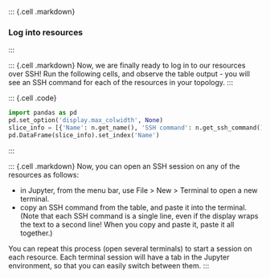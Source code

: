 
::: {.cell .markdown}
### Log into resources
:::


::: {.cell .markdown}
Now, we are finally ready to log in to our resources over SSH! Run the following cells, and observe the table output - you will see an SSH command for each of the resources in your topology.
:::


::: {.cell .code}
```python
import pandas as pd
pd.set_option('display.max_colwidth', None)
slice_info = [{'Name': n.get_name(), 'SSH command': n.get_ssh_command()} for n in slice.get_nodes()]
pd.DataFrame(slice_info).set_index('Name')
```
:::


::: {.cell .markdown}
Now, you can open an SSH session on any of the resources as follows:

* in Jupyter, from the menu bar, use File > New > Terminal to open a new terminal.
* copy an SSH command from the table, and paste it into the terminal. (Note that each SSH command is a single line, even if the display wraps the text to a second line! When you copy and paste it, paste it all together.)

You can repeat this process (open several terminals) to start a session on each resource. Each terminal session will have a tab in the Jupyter environment, so that you can easily switch between them.
:::
